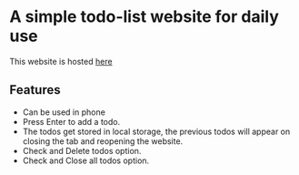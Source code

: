 A simple todo-list website for daily use
============================
This website is hosted [here](https://your-todolist.glitch.me/)

## Features
* Can be used in phone
* Press Enter to add a todo.
* The todos get stored in local storage, the previous todos will appear on closing the tab and reopening the website.
* Check and Delete todos option.
* Check and Close all todos option.
